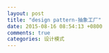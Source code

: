 ```yaml
---
layout: post
title: "design pattern-抽象工厂"
date: 2015-08-16 08:54:13 +0800
comments: true
categories: 设计模式
---
```

